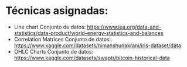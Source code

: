 # Técnicas asignadas:
+ Line chart
    Conjunto de datos: https://www.iea.org/data-and-statistics/data-product/world-energy-statistics-and-balances
+ Correlation Matrices
    Conjunto de datos: https://www.kaggle.com/datasets/himanshunakrani/iris-dataset/data
+ OHLC Charts
    Conjunto de datos: https://www.kaggle.com/datasets/swaptr/bitcoin-historical-data 
